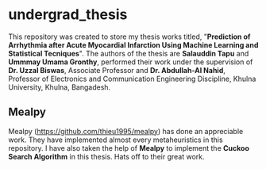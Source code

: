 # undergrad_thesis
This repository was created to store my thesis works titled, "<b>Prediction of Arrhythmia after Acute Myocardial Infarction Using Machine Learning and Statistical Tecniques</b>". The authors of the thesis are <b>Salauddin Tapu</b> and <b>Ummmay Umama Gronthy</b>, performed their work under the supervision of <b>Dr. Uzzal Biswas</b>, Associate Professor and <b>Dr. Abdullah-Al Nahid</b>, Professor of Electronics and Communication Engineering Discipline, Khulna University, Khulna, Bangadesh.
## Mealpy
Mealpy (https://github.com/thieu1995/mealpy) has done an appreciable work. They have implemented almost every metaheuristics in this repository. I have also taken the help of <b>Mealpy</b> to implement the <b>Cuckoo Search Algorithm</b> in this thesis. Hats off to their great work.
